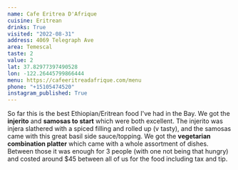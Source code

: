 ```yaml
---
name: Cafe Eritrea D'Afrique
cuisine: Eritrean
drinks: True
visited: "2022-08-31"
address: 4069 Telegraph Ave
area: Temescal
taste: 2
value: 2
lat: 37.82977397490528
lon: -122.26445799866444
menu: https://cafeeritreadafrique.com/menu
phone: "+15105474520"
instagram_published: True
---
```


So far this is the best Ethiopian/Eritrean food I've had in the Bay. We got the **injerito** and **samosas to start** which were both excellent. The injerito was injera slathered with a spiced filling and rolled up (v tasty), and the samosas came with this great basil side sauce/topping. We got the **vegetarian combination platter** which came with a whole assortment of dishes. Between those it was enough for 3 people (with one not being that hungry) and costed around $45 between all of us for the food including tax and tip.
